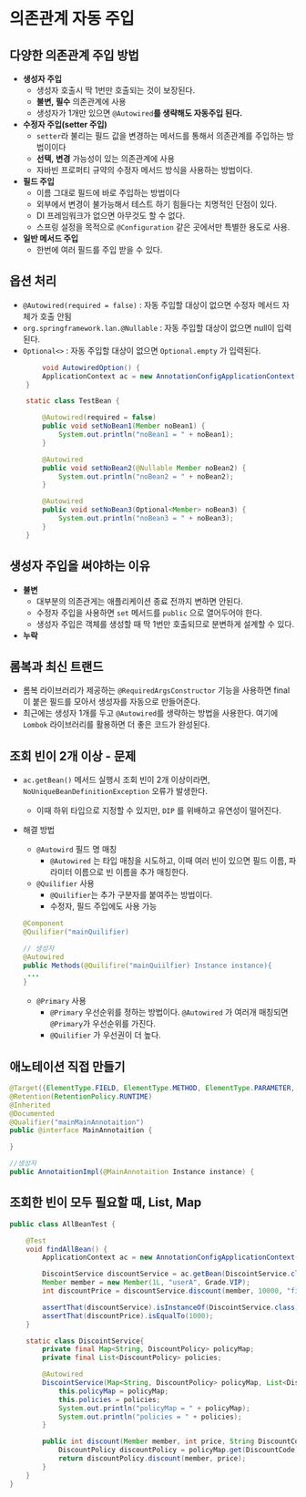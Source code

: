 # 의존관계 자동 주입

## 다양한 의존관계 주입 방법

- **생성자 주입**
    - 생성자 호출시 딱 1번만 호출되는 것이 보장된다.
    - **불변, 필수** 의존관계에 사용
    - 생성자가 1개만 있으면 `@Autowired`**를 생략해도 자동주입 된다.**
- **수정자 주입(setter 주입)**
    - `setter`라 불리는 필드 값을 변경하는 메서드를 통해서 의존관계를 주입하는 방법이이다
    - **선택, 변경** 가능성이 있는 의존관계에 사용
    - 자바빈 프로퍼티 규약의 수정자 메서드 방식을 사용하는 방법이다.
- **필드 주입**
    - 이름 그대로 필드에 바로 주입하는 방법이다
    - 외부에서 변경이 불가능해서 테스트 하기 힘들다는 치명적인 단점이 있다.
    - DI 프레임워크가 없으면 아무것도 할 수 없다.
    - 스프링 설정을 목적으로 `@Configuration` 같은 곳에서만 특별한 용도로 사용.
- **일반 메서드 주입**
    - 한번에 여러 필드를 주입 받을 수 있다.

## 옵션 처리

- `@Autowired(required = false)` : 자동 주입할 대상이 없으면 수정자 메서드 자체가 호출 안됨
- `org.springframework.lan.@Nullable` : 자동 주입할 대상이 없으면 null이 입력된다.
- `Optional<>` : 자동 주입할 대상이 없으면 `Optional.empty` 가 입력된다.

```java
		void AutowiredOption() {
        ApplicationContext ac = new AnnotationConfigApplicationContext(TestBean.class);
    }

    static class TestBean {

        @Autowired(required = false)
        public void setNoBean1(Member noBean1) {
            System.out.println("noBean1 = " + noBean1);
        }

        @Autowired
        public void setNoBean2(@Nullable Member noBean2) {
            System.out.println("noBean2 = " + noBean2);
        }

        @Autowired
        public void setNoBean3(Optional<Member> noBean3) {
            System.out.println("noBean3 = " + noBean3);
        }
    }
```

## 생성자 주입을 써야하는 이유

- **불변**
    - 대부분의 의존관게는 애플리케이션 종료 전까지 변하면 안된다.
    - 수정자 주입을 사용하면 `set` 메서드를 `public` 으로 열어두어야 한다.
    - 생성자 주입은 객체를 생성할 때 딱 1번만 호출되므로 분변하게 설계할 수 있다.
- **누락**

## 롬복과 최신 트랜드

- 롬복 라이브러리가 제공하는 `@RequiredArgsConstructor` 기능을 사용하면 final이 붙은 필드를 모아서 생성자를 자동으로 만들어준다.
- 최근에는 생성자 1개를 두고 `@Autowired`를 생략하는 방법을 사용한다. 여기에 `Lombok` 라이브러리를 활용하면 더 좋은 코드가 완성된다.

## 조회 빈이 2개 이상 - 문제

- `ac.getBean()` 메서드 실행시 조회 빈이 2개 이상이라면, `NoUniqueBeanDefinitionException` 오류가 발생한다.
    - 이때 하위 타입으로 지정할 수 있지만, `DIP` 를 위배하고 유연성이 떨어진다.
- 해결 방법
    - `@Autowird` 필드 명 매칭
        - `@Autowired` 는 타입 매칭을 시도하고, 이때 여러 빈이 있으면 필드 이름, 파라미터 이름으로 빈 이름을 추가 매칭한다.
    - `@Quilifier` 사용
        - `@Quilifier`는 추가 구분자를 붙여주는 방법이다.
        - 수정자, 필드 주입에도 사용 가능
    
    ```java
    @Component
    @Quilifier("mainQuilifier)
    
    // 생성자 
    @Autowired
    public Methods(@Quilifire("mainQuiilfier) Instance instance){
     ...
    }
    ```
    
    - `@Primary` 사용
        - `@Primary` 우선순위를 정하는 방법이다. `@Autowired` 가 여러개 매칭되면 `@Primary`가 우선순위를 가진다.
        - `@Quilifier` 가 우선권이 더 높다.

## 애노테이션 직접 만들기

```java
@Target({ElementType.FIELD, ElementType.METHOD, ElementType.PARAMETER, ElementType.TYPE, ElementType.ANNOTATION_TYPE})
@Retention(RetentionPolicy.RUNTIME)
@Inherited
@Documented
@Qualifier("mainMainAnnotaition")
public @interface MainAnnotaition {

}

//생성자 
public AnnotaitionImpl(@MainAnnotaition Instance instance) {
```

## 조회한 빈이 모두 필요할 때, List, Map

```java
public class AllBeanTest {

    @Test
    void findAllBean() {
        ApplicationContext ac = new AnnotationConfigApplicationContext(AutoAppConfig.class, DiscointService.class);

        DiscointService discountService = ac.getBean(DiscointService.class);
        Member member = new Member(1L, "userA", Grade.VIP);
        int discountPrice = discountService.discount(member, 10000, "fixDiscountPolicy");

        assertThat(discountService).isInstanceOf(DiscointService.class);
        assertThat(discountPrice).isEqualTo(1000);
    }

    static class DiscointService{
        private final Map<String, DiscountPolicy> policyMap;
        private final List<DiscountPolicy> policies;

        @Autowired
        DiscointService(Map<String, DiscountPolicy> policyMap, List<DiscountPolicy> policies) {
            this.policyMap = policyMap;
            this.policies = policies;
            System.out.println("policyMap = " + policyMap);
            System.out.println("policies = " + policies);
        }

        public int discount(Member member, int price, String DiscountCode) {
            DiscountPolicy discountPolicy = policyMap.get(DiscountCode);
            return discountPolicy.discount(member, price);
        }
    }
}
```